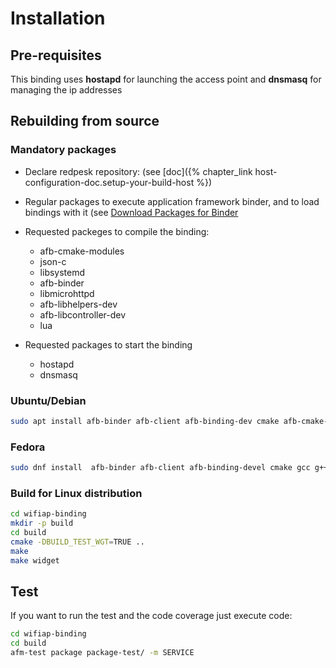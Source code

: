 # Installation

## Pre-requisites

This binding uses **hostapd** for launching the access point and **dnsmasq**
for managing the ip addresses

## Rebuilding from source

### Mandatory packages

* Declare redpesk repository: (see [doc]({% chapter_link host-configuration-doc.setup-your-build-host %})

* Regular packages to execute application framework binder, and to load bindings with it
(see [Download Packages for Binder](https://docs.redpesk.bzh/docs/en/master/redpesk-os/afb-binder/afb-getting.html)

* Requested packeges to compile the binding:
  * afb-cmake-modules
  * json-c
  * libsystemd
  * afb-binder
  * libmicrohttpd
  * afb-libhelpers-dev
  * afb-libcontroller-dev
  * lua
* Requested packages to start the binding
  * hostapd
  * dnsmasq

### Ubuntu/Debian

```bash
sudo apt install afb-binder afb-client afb-binding-dev cmake afb-cmake-modules libjson-c-dev libmicrohttpd-dev liblua5.3-dev afb-libhelpers-dev afb-libcontroller-dev hostapd dnsmasq liburcu-dev
```

### Fedora

```bash
sudo dnf install  afb-binder afb-client afb-binding-devel cmake gcc g++ afb-cmake-modules json-c-devel libmicrohttpd-devel afb-libhelpers-devel afb-libcontroller-devel lua-devel hostapd dnsmasq liburcu-dev
```

### Build for Linux distribution

```bash
cd wifiap-binding
mkdir -p build
cd build
cmake -DBUILD_TEST_WGT=TRUE ..
make
make widget
```

## Test

If you want to run the test and the code coverage just execute code:

```bash
cd wifiap-binding
cd build
afm-test package package-test/ -m SERVICE
```
